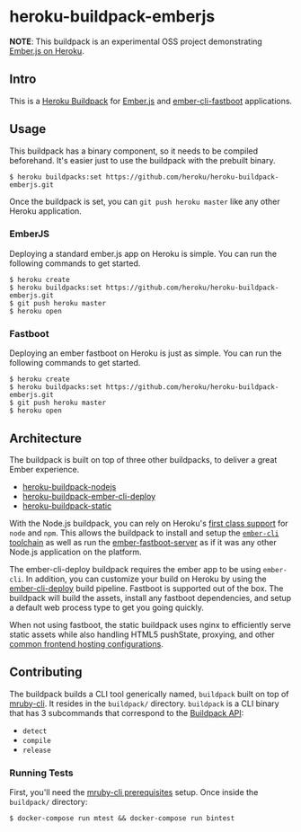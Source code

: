 # heroku-buildpack-emberjs
**NOTE**: This buildpack is an experimental OSS project demonstrating [Ember.js on Heroku](https://www.heroku.com/emberjs).

## Intro

This is a [Heroku Buildpack](http://devcenter.heroku.com/articles/buildpacks) for [Ember.js](http://emberjs.com/) and [ember-cli-fastboot](https://github.com/tildeio/ember-cli-fastboot) applications.

## Usage

This buildpack has a binary component, so it needs to be compiled beforehand. It's easier just to use the buildpack with the prebuilt binary.

```
$ heroku buildpacks:set https://github.com/heroku/heroku-buildpack-emberjs.git
```

Once the buildpack is set, you can `git push heroku master` like any other Heroku application.

### EmberJS

Deploying a standard ember.js app on Heroku is simple. You can run the following commands to get started.

```
$ heroku create
$ heroku buildpacks:set https://github.com/heroku/heroku-buildpack-emberjs.git
$ git push heroku master
$ heroku open
```

### Fastboot

Deploying an ember fastboot on Heroku is just as simple. You can run the following commands to get started.

```
$ heroku create
$ heroku buildpacks:set https://github.com/heroku/heroku-buildpack-emberjs.git
$ git push heroku master
$ heroku open
```

## Architecture

The buildpack is built on top of three other buildpacks, to deliver a great Ember experience.

* [heroku-buildpack-nodejs](https://github.com/heroku/heroku-buildpack-nodejs)
* [heroku-buildpack-ember-cli-deploy](https://github.com/heroku/heroku-buildpack-ember-cli-deploy)
* [heroku-buildpack-static](https://github.com/heroku/heroku-buildpack-static)

With the Node.js buildpack, you can rely on Heroku's [first class support](https://www.heroku.com/nodejs) for `node` and `npm`. This allows the buildpack to install and setup the [`ember-cli` toolchain](http://ember-cli.com/) as well as run the [ember-fastboot-server](https://github.com/ember-fastboot/ember-fastboot-server) as if it was any other Node.js application on the platform.

The ember-cli-deploy buildpack requires the ember app to be using `ember-cli`. In addition, you can customize your build on Heroku by using the [ember-cli-deploy](https://ember-cli-deploy.github.io/ember-cli-deploy) build pipeline. Fastboot is supported out of the box. The buildpack will build the assets, install any fastboot dependencies, and setup a default web process type to get you going quickly.

When not using fastboot, the static buildpack uses nginx to efficiently serve static assets while also handling HTML5 pushState, proxying, and other [common frontend hosting configurations](https://github.com/heroku/heroku-buildpack-static#configuration).

## Contributing

The buildpack builds a CLI tool generically named, `buildpack` built on top of [mruby-cli](https://github.com/hone/mruby-cli). It resides in the `buildpack/` directory. `buildpack` is a CLI binary that has 3 subcommands that correspond to the [Buildpack API](https://devcenter.heroku.com/articles/buildpack-api):

* `detect`
* `compile`
* `release`

### Running Tests

First, you'll need the [mruby-cli prerequisites](https://github.com/hone/mruby-cli#prerequisites) setup. Once inside the `buildpack/` directory:

```
$ docker-compose run mtest && docker-compose run bintest
```
